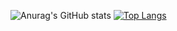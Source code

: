 ![Anurag's GitHub stats](https://github-readme-stats.vercel.app/api?username=Glatrix&show_icons=true&bg_color=fffff)
[![Top Langs](https://github-readme-stats.vercel.app/api/top-langs/?username=Glatrix)](https://github.com/anuraghazra/github-readme-stats)
